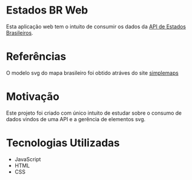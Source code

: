 # Estados BR Web

Esta aplicação web tem o intuito de consumir os dados da <a href="https://github.com/VitorB2002/api_estados">API de Estados Brasileiros</a>.

# Referências

O modelo svg do mapa brasileiro foi obtido atráves do site <a href="https://simplemaps.com/resources/svg-br">simplemaps</a>

# Motivação

Este projeto foi criado com único intuito de estudar sobre o consumo de dados vindos de uma API e a gerência de elementos svg.

# Tecnologias Utilizadas

* JavaScript
* HTML
* CSS